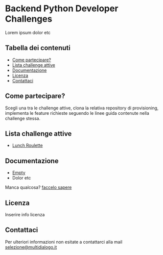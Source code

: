 # Backend Python Developer Challenges
Lorem ipsum dolor etc

## Tabella dei contenuti
* [Come partecipare?](#how-to-partecipate)
* [Lista challenge attive](#list-of-active-challenges)
* [Documentazione](#documentation)
* [Licenza](#license)
* [Contattaci](#contact)

## Come partecipare?
Scegli una tra le challenge attive, clona la relativa repository di provisioning, implementa le feature richieste 
seguendo le linee guida contenute nella challenge stessa.

## Lista challenge attive
* [Lunch Roulette](https://github.com/Multidialogo/teambuilding-app/milestone/1)

## Documentazione
* [Empty](../docs/empty)
* Dolor etc

Manca qualcosa? [faccelo sapere](#contact)

## Licenza
Inserire info licenza

## Contattaci
Per ulteriori informazioni non esitate a contattarci alla mail [selezione@multidialogo.it](selezione@multidialogo.it)
